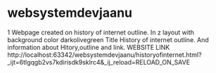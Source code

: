 # websystemdevjaanu
1 Webpage created on history of internet outline.
In z layout
with background color darkolivegreen
Title History of internet outline.
And information about Hitory,outline and link.
WEBSITE LINK
http://localhost:63342/websystemdevjaanu/historyofinternet.html?_ijt=6tlgqgb2vs7kdirisdk9sklrc4&_ij_reload=RELOAD_ON_SAVE
